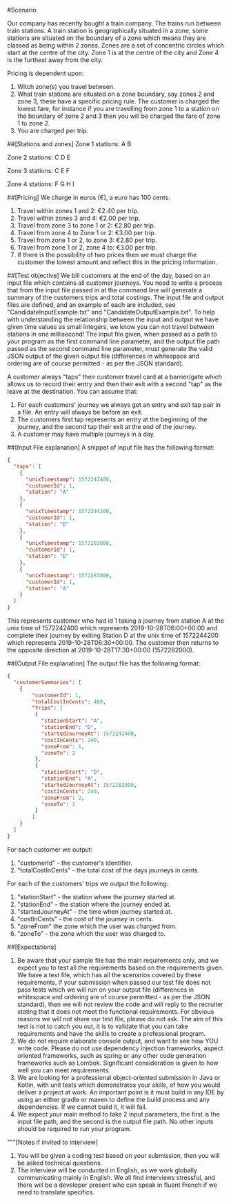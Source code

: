#Scenario

Our company has recently bought a train company. The trains run between train stations. A train station is geographically situated in a zone, some stations are situated on the boundary of a zone which means they are classed as being within 2 zones. Zones are a set of concentric circles which start at the centre of the city. Zone 1 is at the centre of the city and Zone 4 is the furthest away from the city.

Pricing is dependent upon:

1. Witch zone(s) you travel between.
2. What train stations are situated on a zone boundary, say zones 2 and zone 3, these have a specific pricing rule. The customer is charged the lowest fare, for instance if you are travelling from zone 1 to a station on the boundary of zone 2 and 3 then you will be charged the fare of zone 1 to zone 2.
3. You are charged per trip.

##[Stations and zones]
Zone 1 stations:
A
B

Zone 2 stations:
C
D
E

Zone 3 stations:
C
E
F

Zone 4 stations:
F
G
H
I

##[Pricing]
We charge in euros (€), a euro has 100 cents.
1) Travel within zones 1 and 2: €2.40 per trip.
2) Travel within zones 3 and 4: €2.00 per trip.
3) Travel from zone 3 to zone 1 or 2: €2.80 per trip.
4) Travel from zone 4 to Zone 1 or 2: €3.00 per trip.
5) Travel from zone 1 or 2, to zone 3: €2.80 per trip.
6) Travel from zone 1 or 2, zone 4 to: €3.00 per trip.
7) If there is the possibility of two prices then we must charge the customer the lowest amount and reflect this in the pricing information.

##[Test objective]
We bill customers at the end of the day, based on an input file which contains all customer journeys.  You need to write a process that from the input file passed in at the command line will generate a summary of the customers trips and total costings.  The input file and output files are defined, and an example of each are included, see "CandidateInputExample.txt" and "CandidateOutputExample.txt". To help with understanding the relationship between the input and output we have given time values as small integers, we know you can not travel between stations in one millisecond!  The input file given, when passed as a path to your program as the first command line parameter, and the output file path passed as the second command line parameter, must generate the valid JSON output of the given output file (differences in whitespace and ordering are of course permitted - as per the JSON standard).

A customer always "taps" their customer travel card at a barrier/gate which allows us to record their entry and then their exit with a second "tap" as the leave at the destination.  You can assume that:
1) For each customers' journey we always get an entry and exit tap pair in a file. An entry will always be before an exit.
2) The customers first tap represents an entry at the beginning of the journey, and the second tap their exit at the end of the journey.
3) A customer may have multiple journeys in a day.

##[Input File explanation]
A snippet of input file has the following format:
````json
{
  "taps": [
    {
	  "unixTimestamp": 1572242400,
	  "customerId": 1,
	  "station": "A"
	},
	{
	  "unixTimestamp": 1572244200,
	  "customerId": 1,
	  "station": "D"
	},
	{
	  "unixTimestamp": 1572282000,
	  "customerId": 1,
	  "station": "D"
	},
	{
	  "unixTimestamp": 1572283800,
	  "customerId": 1,
	  "station": "A"
	}
  ]
}
````

This represents customer who had id 1 taking a journey from station A at the unix time of 1572242400 which represents 2019-10-28T06:00+00:00 and complete their journey by exiting Station D at the unix time of 1572244200 which represents 2019-10-28T06:30+00:00.  The customer then returns to the opposite direction at 2019-10-28T17:30+00:00 (1572282000).


##[Output File explanation]
The output file has the following format:
````json
{
  "customerSummaries": [
    {
	  	"customerId": 1,
		"totalCostInCents": 480,
		"trips": [
		 {
		   "stationStart": "A",
		   "stationEnd": "D",
		   "startedJourneyAt": 1572242400,
		   "costInCents": 240,
		   "zoneFrom": 1,
		   "zoneTo": 2
		 },
		 {
		   "stationStart": "D",
		   "stationEnd": "A",
		   "startedJourneyAt": 1572282000,
		   "costInCents": 240,
		   "zoneFrom": 2,
		   "zoneTo": 1
		 }
		]
	}
  ]
}
````

For each customer we output:
1) "customerId" - the customer's identifier.
2) "totalCostInCents" - the total cost of the days journeys in cents.

For each of the customers' trips we output the following:
1) "stationStart" - the station where the journey started at.
2) "stationEnd" - the station where the journey ended at.
3) "startedJourneyAt" - the time when journey started at.
4) "costInCents" - the cost of the journey in cents.
5) "zoneFrom" the zone which the user was charged from.
6) "zoneTo" - the zone which the user was charged to.


##[Expectations]
1) Be aware that your sample file has the main requirements only, and we expect you to test all the requirements based on the requirements given.  We have a test file, which has all the scenarios covered by these requirements, if your submission when passed our test file does not pass tests which we will run on your output file (differences in whitespace and ordering are of course permitted - as per the JSON standard), then we will not review the code and will reply to the recruiter stating that it does not meet the functional requirements.  For obvious reasons we will not share our test file, please do not ask.  The aim of this test is not to catch you out, it is to validate that you can take requirements and have the skills to create a professional program.
2) We do not require elaborate console output, and want to see how YOU write code.  Please do not use dependency injection frameworks, aspect oriented frameworks, such as spring or any other code generation frameworks such as Lombok.  Significant consideration is given to how well you can meet requirements.
3) We are looking for a professional object-oriented submission in Java or Kotlin, with unit tests which demonstrates your skills, of how you would deliver a project at work. An important point is it must build in any IDE by using an either gradle or maven to define the build process and any dependencies. If we cannot build it, it will fail.
4) We expect your main method to take 2 input parameters, the first is the input file path, and the second is the output file path.  No other inputs should be required to run your program.

"""[Notes if invited to interview]
1) You will be given a coding test based on your submission, then you will be asked technical questions.
2) The interview will be conducted in English, as we work globally communicating mainly in English.  We all find interviews stressful, and there will be a developer present who can speak in fluent French if we need to translate specifics.


